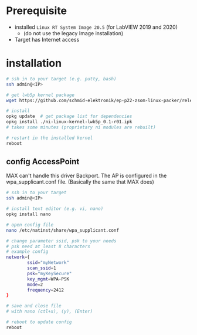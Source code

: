 # Prerequisite

- installed `Linux RT System Image 20.5` (for LabVIEW 2019 and 2020)
  - (do not use the legacy Image installation)
- Target has Internet access

# installation

```bash
# ssh in to your target (e.g. putty, bash)
ssh admin@<IP>

# get lwb5p kernel package 
wget https://github.com/schmid-elektronik/ep-p22-zsom-linux-packer/releases/download/lwb5p%2F20.5-0.1/ni-linux-kernel-lwb5p_0.1-r01.ipk

# install 
opkg update  # get package list for dependencies
opkg install ./ni-linux-kernel-lwb5p_0.1-r01.ipk
# takes some minutes (proprietary ni modules are rebuilt)

# restart in the installed kernel
reboot
```



## config AccessPoint

MAX can't handle this driver Backport. The AP is configured in the wpa_supplicant.conf file. (Basically the same that MAX does)

```bash
# ssh in to your target
ssh admin@<IP>

# install text editor (e.g. vi, nano)
opkg install nano

# open config file
nano /etc/natinst/share/wpa_supplicant.conf

# change parameter ssid, psk to your needs
# psk need at least 8 characters
# example config
network={
        ssid="myNetwork"
        scan_ssid=1
        psk="myKeySecure"
        key_mgmt=WPA-PSK
        mode=2
        frequency=2412
}

# save and close file
# with nano (ctl+x), (y), (Enter)

# reboot to update config
reboot

```





